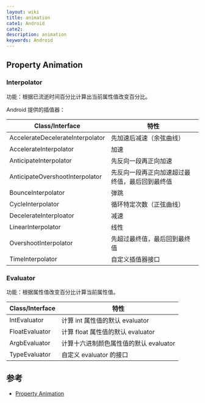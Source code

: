 ```yaml
---
layout: wiki
title: animation
cate1: Android
cate2:
description: animation
keywords: Android
---
```


## Property Animation

### Interpolator

功能：根据已流逝时间百分比计算出当前属性值改变百分比。

Android 提供的插值器：

| Class/Interface                  | 特性                                           |
|----------------------------------|------------------------------------------------|
| AccelerateDecelerateInterpolator | 先加速后减速（余弦曲线）                       |
| AccelerateInterpolator           | 加速                                           |
| AnticipateInterpolator           | 先反向一段再正向加速                           |
| AnticipateOvershootInterpolator  | 先反向一段再正向加速超过最终值，最后回到最终值 |
| BounceInterpolator               | 弹跳                                           |
| CycleInterpolator                | 循环特定次数（正弦曲线）                       |
| DecelerateInterploator           | 减速                                           |
| LinearInterpolator               | 线性                                           |
| OvershootInterpolator            | 先超过最终值，最后回到最终值                   |
| TimeInterpolator                 | 自定义插值器接口                               |

### Evaluator

功能：根据属性值改变百分比计算当前属性值。

| Class/Interface | 特性                                   |
|-----------------|----------------------------------------|
| IntEvaluator    | 计算 int 属性值的默认 evaluator        |
| FloatEvaluator  | 计算 float 属性值的默认 evaluator      |
| ArgbEvaluator   | 计算十六进制颜色属性值的默认 evaluator |
| TypeEvaluator   | 自定义 evaluator 的接口                |

## 参考

* [Property Animation](https://developer.android.com/guide/topics/graphics/prop-animation.html)
